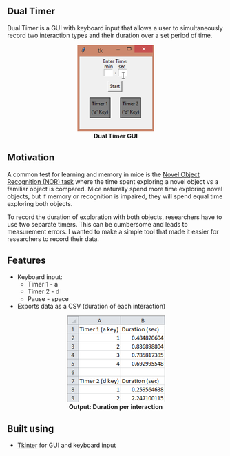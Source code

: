 ## Dual Timer
Dual Timer is a GUI with keyboard input that allows a user 
to simultaneously record two interaction types and their 
duration over a set period of time.

<p align="center">
  <img src="/assets/DualTimer.gif" height="200">
  <br>
  <b>Dual Timer GUI</b>
</p>

## Motivation
A common test for learning and memory in mice is the
[Novel Object Recognition (NOR) task](https://med.stanford.edu/sbfnl/services/bm/lm/bml-novel.html)
where the time spent exploring a novel object vs a familiar object
is compared. Mice naturally spend more time exploring novel objects, but
if memory or recognition is impaired, they will spend equal time exploring both objects.

To record the duration of exploration with both objects, researchers have to use two separate timers. This can be 
cumbersome and leads to measurement errors. I wanted to make a simple tool that made it easier for researchers
to record their data.

## Features
- Keyboard input: 
    - Timer 1 - a 
    - Timer 2 - d 
    - Pause - space
- Exports data as a CSV (duration of each interaction)
<p align="center">
    <img src="/assets/Output.png" height="200">
    <br>
    <b>Output: Duration per interaction</b>
</p>

## Built using
- [Tkinter](https://docs.python.org/3/library/tkinter.html) for GUI and keyboard input 

